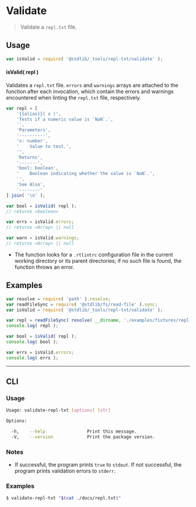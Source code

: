 <!--

@license Apache-2.0

Copyright (c) 2018 The Stdlib Authors.

Licensed under the Apache License, Version 2.0 (the "License");
you may not use this file except in compliance with the License.
You may obtain a copy of the License at

   http://www.apache.org/licenses/LICENSE-2.0

Unless required by applicable law or agreed to in writing, software
distributed under the License is distributed on an "AS IS" BASIS,
WITHOUT WARRANTIES OR CONDITIONS OF ANY KIND, either express or implied.
See the License for the specific language governing permissions and
limitations under the License.

-->

# Validate

> Validate a `repl.txt` file.

<!-- Section to include introductory text. Make sure to keep an empty line after the intro `section` element and another before the `/section` close. -->

<section class="intro">

</section>

<!-- /.intro -->

<!-- Package usage documentation. -->

<section class="usage">

## Usage

```javascript
var isValid = require( '@stdlib/_tools/repl-txt/validate' );
```

#### isValid( repl )

Validates a `repl.txt` file. `errors` and `warnings` arrays are attached to the function after each invocation, which contain the errors and warnings encountered when linting the `repl.txt` file, respectively.

```javascript
var repl = [
    '{{alias}}( x )',
    'Tests if a numeric value is `NaN`.',
    '',
    'Parameters',
    '----------',
    'x: number',
    '    Value to test.',
    '',
    'Returns',
    '-------',
    'bool: boolean',
    '    Boolean indicating whether the value is `NaN`.',
    '',
    'See Also',
    '--------'
].join( '\n' );

var bool = isValid( repl );
// returns <boolean>

var errs = isValid.errors;
// returns <Array> || null

var warn = isValid.warnings;
// returns <Array> || null
```

</section>

<!-- /.usage -->

<!-- Package usage notes. Make sure to keep an empty line after the `section` element and another before the `/section` close. -->

<section class="notes">

-   The function looks for a `.rtlintrc` configuration file in the current working directory or its parent directories; if no such file is found, the function throws an error.

</section>

<!-- /.notes -->

<!-- Package usage examples. -->

<section class="examples">

## Examples

<!-- eslint no-undef: "error" -->

```javascript
var resolve = require( 'path' ).resolve;
var readFileSync = require( '@stdlib/fs/read-file' ).sync;
var isValid = require( '@stdlib/_tools/repl-txt/validate' );

var repl = readFileSync( resolve( __dirname, './examples/fixtures/repl.txt' ) ).toString();
console.log( repl );

var bool = isValid( repl );
console.log( bool );

var errs = isValid.errors;
console.log( errs );
```

</section>

<!-- /.examples -->

<!-- Section for describing a command-line interface. -->

* * *

<section class="cli">

## CLI

<!-- CLI usage documentation. -->

<section class="usage">

### Usage

```bash
Usage: validate-repl-txt [options] [str]

Options:

  -h,    --help                Print this message.
  -V,    --version             Print the package version.
```

</section>

<!-- /.usage -->

<!-- CLI usage notes. Make sure to keep an empty line after the `section` element and another before the `/section` close. -->

<section class="notes">

### Notes

-   If successful, the program prints `true` to `stdout`. If not successful, the program prints validation errors to `stderr`.

</section>

<!-- /.notes -->

<!-- CLI usage examples. -->

<section class="examples">

### Examples

```bash
$ validate-repl-txt "$(cat ./docs/repl.txt)"
```

</section>

<!-- /.examples -->

</section>

<!-- /.cli -->

<!-- Section to include cited references. If references are included, add a horizontal rule *before* the section. Make sure to keep an empty line after the `section` element and another before the `/section` close. -->

<section class="references">

</section>

<!-- /.references -->

<!-- Section for related `stdlib` packages. Do not manually edit this section, as it is automatically populated. -->

<section class="related">

</section>

<!-- /.related -->

<!-- Section for all links. Make sure to keep an empty line after the `section` element and another before the `/section` close. -->

<section class="links">

</section>

<!-- /.links -->
